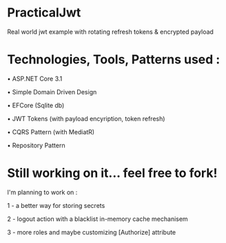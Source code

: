 # PracticalJwt
Real world jwt example with rotating refresh tokens & encrypted payload

# Technologies, Tools, Patterns used :
• ASP.NET Core 3.1

• Simple Domain Driven Design

• EFCore (Sqlite db)

• JWT Tokens (with payload encyription, token refresh)

• CQRS Pattern (with MediatR)

• Repository Pattern

# Still working on it... feel free to fork!
I'm planning to work on :

1 - a better way for storing secrets

2 - logout action with a blacklist in-memory cache mechanisem

3 - more roles and maybe customizing [Authorize] attribute




